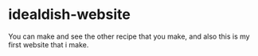 # idealdish-website
You can make and see the other recipe that you make, and also this is my first website that i make.
